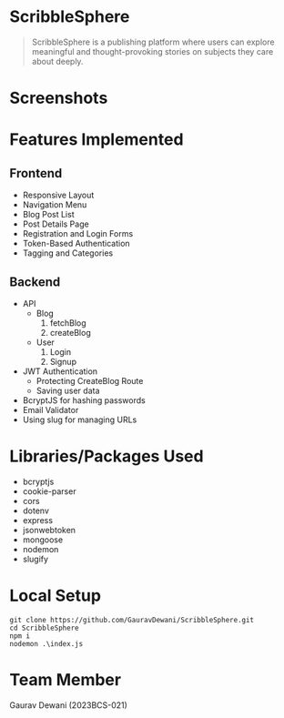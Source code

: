 # ScribbleSphere
>ScribbleSphere is a publishing platform where users can explore meaningful and thought-provoking stories on subjects they care about deeply.

# Screenshots

# Features Implemented
## Frontend
* Responsive Layout
* Navigation Menu
* Blog Post List
* Post Details Page
* Registration and Login Forms
* Token-Based Authentication
* Tagging and Categories

## Backend
* API
  * Blog
    1. fetchBlog
    2. createBlog 
  * User
    1. Login
    2. Signup
* JWT Authentication
  * Protecting CreateBlog Route
  * Saving user data
* BcryptJS for hashing passwords
* Email Validator
* Using slug for managing URLs

# Libraries/Packages Used
* bcryptjs
* cookie-parser
* cors
* dotenv
* express
* jsonwebtoken
* mongoose
* nodemon
* slugify

# Local Setup
```
git clone https://github.com/GauravDewani/ScribbleSphere.git
cd ScribbleSphere
npm i
nodemon .\index.js
```

# Team Member
Gaurav Dewani (2023BCS-021)
